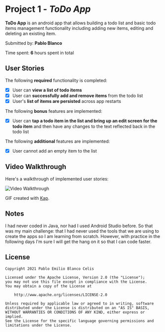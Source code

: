 # Project 1 - *ToDo App*

**ToDo App** is an android app that allows building a todo list and basic todo items management functionality including adding new items, editing and deleting an existing item.

Submitted by: **Pablo Blanco**

Time spent: **6** hours spent in total

## User Stories

The following **required** functionality is completed:

* [X] User can **view a list of todo items**
* [X] User can **successfully add and remove items** from the todo list
* [X] User's **list of items are persisted** across app restarts

The following **bonus** features are implemented:

* [X] User can **tap a todo item in the list and bring up an edit screen for the todo item** and then have any changes to the text reflected back in the todo list

The following **additional** features are implemented:

* [X] User cannot add an empty item to the list

## Video Walkthrough

Here's a walkthrough of implemented user stories:

<img src='http://i.imgur.com/link/to/your/gif/file.gif' title='Video Walkthrough' width='' alt='Video Walkthrough' />

GIF created with [Kap](https://getkap.co/).

## Notes

I had never coded in Java, nor had I used Android Studio before. So that was my main challenge: that I had never used the tools that we are using to create the apps so I am learning from scratch. However, with practice in the following days I'm sure I will get the hang on it so that I can code faster. 

## License

    Copyright 2021 Pablo Emilio Blanco Celis

    Licensed under the Apache License, Version 2.0 (the "License");
    you may not use this file except in compliance with the License.
    You may obtain a copy of the License at

        http://www.apache.org/licenses/LICENSE-2.0

    Unless required by applicable law or agreed to in writing, software
    distributed under the License is distributed on an "AS IS" BASIS,
    WITHOUT WARRANTIES OR CONDITIONS OF ANY KIND, either express or implied.
    See the License for the specific language governing permissions and
    limitations under the License.
